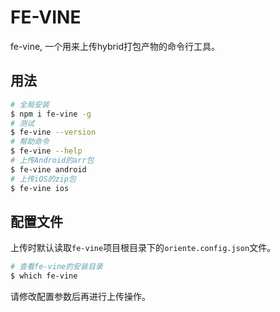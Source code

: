 FE-VINE
====

fe-vine, 一个用来上传hybrid打包产物的命令行工具。

## 用法

```bash
# 全局安装
$ npm i fe-vine -g
# 测试
$ fe-vine --version
# 帮助命令
$ fe-vine --help
# 上传Android的arr包
$ fe-vine android
# 上传iOS的zip包
$ fe-vine ios
```

## 配置文件

上传时默认读取`fe-vine`项目根目录下的`oriente.config.json`文件。

```bash
# 查看fe-vine的安装目录
$ which fe-vine
```

请修改配置参数后再进行上传操作。

